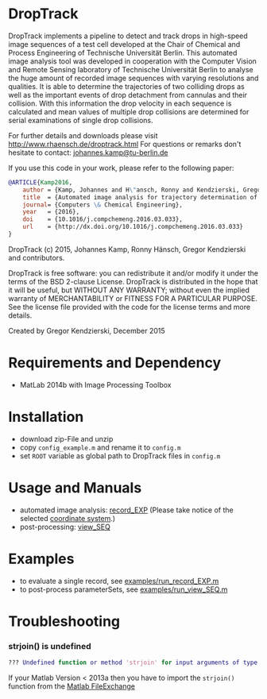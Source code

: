 # DropTrack

DropTrack implements a pipeline to detect and track drops in high-speed image
sequences of a test cell developed at the Chair of Chemical and Process Engineering
of Technische Universität Berlin. This automated image analysis tool was developed
in cooperation with the Computer Vision and Remote Sensing laboratory of Technische
Universität Berlin to analyse the huge amount of recorded image sequences with
varying resolutions and qualities. It is able to determine the trajectories of two
colliding drops as well as the important events of drop detachment from cannulas
and their collision. With this information the drop velocity in each sequence is
calculated and mean values of multiple drop collisions are determined for serial
examinations of single drop collisions.

For further details and downloads please visit http://www.rhaensch.de/droptrack.html
For questions or remarks don't hesitate to contact: johannes.kamp@tu-berlin.de

If you use this code in your work, please refer to the following paper:

``` bibtex
@ARTICLE{Kamp2016,
    author = {Kamp, Johannes and H\"ansch, Ronny and Kendzierski, Gregor and Kraume, Matthias and Hellwich, Olaf},
    title  = {Automated image analysis for trajectory determination of single drop collisions},
    journal= {Computers \& Chemical Engineering},
    year   = {2016},
    doi    = {10.1016/j.compchemeng.2016.03.033},
    url    = {http://dx.doi.org/10.1016/j.compchemeng.2016.03.033}
}
```

DropTrack (c) 2015, Johannes Kamp, Ronny Hänsch, Gregor Kendzierski and contributors.

DropTrack is free software: you can redistribute it and/or modify it under the terms
of the BSD 2-clause License.
DropTrack is distributed in the hope that it will be useful, but WITHOUT ANY WARRANTY;
without even the implied warranty of MERCHANTABILITY or FITNESS FOR A PARTICULAR PURPOSE.
See the license file provided with the code for the license terms and more details.

Created by Gregor Kendzierski, December 2015

# Requirements and Dependency

- MatLab 2014b with Image Processing Toolbox

# Installation
- download zip-File and unzip
- copy `config_example.m` and rename it to `config.m`
- set `ROOT` variable as global path to DropTrack files in `config.m`

# Usage and Manuals
- automated image analysis: [record_EXP](man/record_EXP.md) (Please take notice of the selected [coordinate system](man/record_EXP.md#coordinate-system).)
- post-processing: [view_SEQ](man/view_SEQ.md)

# Examples
- to evaluate a single record, see [examples/run_record_EXP.m](examples/run_record_EXP.m)
- to post-process parameterSets, see [examples/run_view_SEQ.m](examples/run_view_SEQ.m)

# Troubleshooting

### strjoin() is undefined

```matlab
??? Undefined function or method 'strjoin' for input arguments of type 'cell'.
```
If your Matlab Version < 2013a then you have to import the `strjoin()` function from the [Matlab FileExchange](http://www.mathworks.com/matlabcentral/fileexchange/31862-strjoin)
